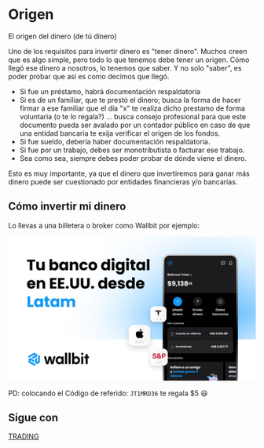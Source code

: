 # Origen

El origen del dinero (de tú dinero)

Uno de los requisitos para invertir dinero es "tener dinero". Muchos creen que es algo simple, pero todo lo que tenemos debe tener un origen. Cómo llegó ese dinero a nosotros, lo tenemos que saber. Y no solo "saber", es poder probar que así es como decimos que llegó.

- Si fue un préstamo, habrá documentación respaldatoria
- Si es de un familiar, que te prestó el dinero; busca la forma de hacer firmar a ese familiar que el día "x" te realiza dicho prestamo de forma voluntaria (o te lo regala?) ... busca consejo profesional para que este documento pueda ser avalado por un contador público en caso de que una entidad bancaria te exija verificar el origen de los fondos.
- Si fue sueldo, debería haber documentación respaldatoria.
- Si fue por un trabajo, debes ser monotributista o facturar ese trabajo.
- Sea como sea, siempre debes poder probar de dónde viene el dinero.

Esto es muy importante, ya que el dinero que invertiremos para ganar más dinero puede ser cuestionado por entidades financieras y/o bancarias.

## Cómo invertir mi dinero

Lo llevas a una billetera o broker como Wallbit por ejemplo:

[![Wallbit Broker](../assets/img/wallbit-broker.png)](http://wallbit.io/store)

PD: colocando el Código de referido: `JT1MRD36` te regala $5 😃 

## Sigue con

<section class='cta show'>
<div class='cta-main'>
<p><a href='#/c/trading'>TRADING</a></p>
</div>
</section>